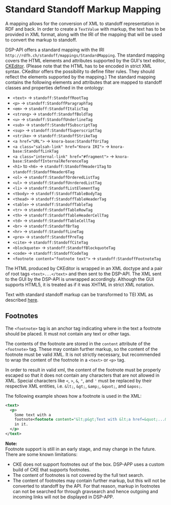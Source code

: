 # Standard Standoff Markup Mapping

A mapping allows for the conversion of XML to standoff representation in RDF and back. 
In order to create a `TextValue` with markup, 
the text has to be provided in XML format, 
along with the IRI of the mapping that will be used to convert the markup to standoff.

DSP-API offers a standard mapping with the IRI `http://rdfh.ch/standoff/mappings/StandardMapping`. 
The standard mapping covers the HTML elements and attributes 
supported by the GUI's text editor, [CKEditor](https://ckeditor.com/). 
(Please note that the HTML has to be encoded in strict XML syntax. 
CKeditor offers the possibility to define filter rules.
They should reflect the elements supported by the mapping.)
The standard mapping contains the following elements and attributes 
that are mapped to standoff classes and properties defined in the ontology:

- `<text>` → `standoff:StandoffRootTag`
- `<p>` → `standoff:StandoffParagraphTag`
- `<em>` → `standoff:StandoffItalicTag`
- `<strong>` → `standoff:StandoffBoldTag`
- `<u>` → `standoff:StandoffUnderlineTag`
- `<sub>` → `standoff:StandoffSubscriptTag`
- `<sup>` → `standoff:StandoffSuperscriptTag`
- `<strike>` → `standoff:StandoffStrikeTag`
- `<a href="URL">` → `knora-base:StandoffUriTag`
- `<a class="salsah-link" href="Knora IRI">` → `knora-base:StandoffLinkTag`
- `<a class="internal-link" href="#fragment">` → `knora-base:StandoffInternalReferenceTag`
- `<h1>` to `<h6>` → `standoff:StandoffHeader1Tag` to `standoff:StandoffHeader6Tag`
- `<ol>` → `standoff:StandoffOrderedListTag`
- `<ul>` → `standoff:StandoffUnrderedListTag`
- `<li>` → `standoff:StandoffListElementTag`
- `<tbody>` → `standoff:StandoffTableBodyTag`
- `<thead>` → `standoff:StandoffTableHeaderTag`
- `<table>` → `standoff:StandoffTableTag`
- `<tr>` → `standoff:StandoffTableRowTag`
- `<th>` → `standoff:StandoffTableHeaderCellTag`
- `<td>` → `standoff:StandoffTableCellTag`
- `<br>` → `standoff:StandoffBrTag`
- `<hr>` → `standoff:StandoffLineTag`
- `<pre>` → `standoff:StandoffPreTag`
- `<cite>` → `standoff:StandoffCiteTag`
- `<blockquote>` → `standoff:StandoffBlockquoteTag`
- `<code>` → `standoff:StandoffCodeTag`
- `<footnote content="footnote text">` → `standoff:StandoffFootnoteTag`

The HTML produced by CKEditor is wrapped in an XML doctype and a pair of root tags `<text>...</text>` 
and then sent to the DSP-API.
The XML sent to the GUI by the DSP-API is unwrapped accordingly.
Although the GUI supports HTML5, it is treated as if it was XHTML in strict XML notation.

Text with standard standoff markup can be transformed to TEI XML as described [here](tei-xml.md).

## Footnotes

The `<footnote>` tag is an anchor tag indicating where in the text a footnote should be placed.
It must not contain any text or other tags.

The contents of the footnote are stored in the `content` attribute of the `<footnote>` tag.
These may contain further markup, so the content of the footnote must be valid XML.
It is not strictly necessary, but recommended to wrap the content of the footnote in a `<text>` or `<p>` tag.

In order to result in valid xml, the content of the footnote must be properly escaped
so that it does not contain any characters that are not allowed in XML.
Special characters like `<`, `>`, `&`, `"`, and `'` must be replaced by their respective XML entities,
i.e. `&lt;`, `&gt;`, `&amp;`, `&quot;`, and `&apos;`.

The following example shows how a footnote is used in the XML:

```xml
<text>
  <p>
    Some text with a 
    footnote<footnote content="&lt;p&gt;Text with &lt;a href=&quot;...&quot;&gt;markup&lt;/a&gt;.&lt;/p&gt;" /> 
    in it.
  </p>
</text>
```

**Note:**  
Footnote support is still in an early stage, and may change in the future.
There are some known limitations:

- CKE does not support footnotes out of the box. DSP-APP uses a custom build of CKE that supports footnotes.
- The content of footnotes is not covered by the full text search.
- The content of footnotes may contain further markup, but this will not be converted to standoff by the API.
  For that reason, markup in footnotes can not be searched for through gravsearch
  and hence outgoing and incoming links will not be displayed in DSP-APP.

